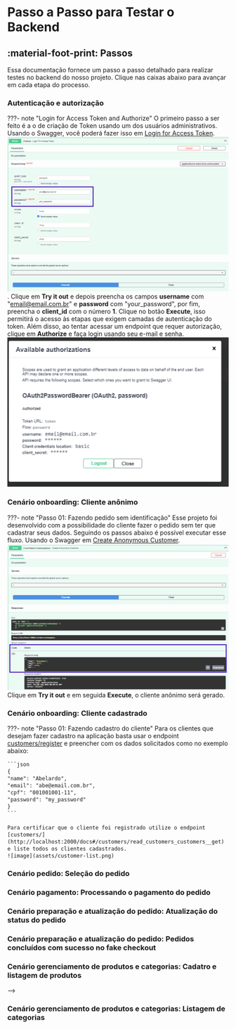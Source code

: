 # Passo a Passo para Testar o Backend

## :material-foot-print: Passos
Essa documentação fornece um passo a passo detalhado para realizar testes no backend do nosso projeto. Clique nas caixas abaixo para avançar em cada etapa do processo.

### Autenticação e autorização

???- note "Login for Access Token and Authorize"
    O primeiro passo a ser feito é a o de  criação de Token usando um dos usuários administrativos. 
    Usando o Swagger, você poderá fazer isso em 
    [Login for Access Token](http://localhost:2000/docs#/default/login_for_access_token_token_post).
    ![image](assets/token-token.png).
    Clique em **Try it out** e depois preencha os campos **username** com "email@email.com.br" e **password** com "your_password", por fim, preencha o **client_id** com
    o número **1**. Clique no botão **Execute**, isso permitirá o acesso às etapas que exigem camadas de autenticação do token.
    Além disso, ao tentar acessar um endpoint que requer autorização, clique em **Authorize** e faça login usando seu e-mail e senha.
    ![image](assets/access-token.png)
    

### Cenário onboarding: Cliente anônimo

???- note "Passo 01: Fazendo pedido sem identificação"
    Esse projeto foi desenvolvido com a possibilidade do cliente fazer o pedido sem ter que cadastrar seus dados. Seguindo os passos abaixo é possível executar esse fluxo.
    Usando o Swagger em 
    [Create Anonymous Customer](http://localhost:2000/docs#/customers/create_anonymous_customer_customers_anonymous_post).
    ![image](assets/customer-anon.png)
    Clique em **Try it out** e em seguida **Execute**, o cliente anônimo será gerado.

### Cenário onboarding: Cliente cadastrado

???- note "Passo 01: Fazendo cadastro do cliente"
    Para os clientes que desejam fazer cadastro na aplicação basta usar o endpoint [customers/register](http://localhost:2000/docs#/customers/register_customer_customers_register_post) e preencher com os dados solicitados como no exemplo abaixo:

    ```json
    {
    "name": "Abelardo",
    "email": "abe@email.com.br",
    "cpf": "001001001-11",
    "password": "my_password"
    }
    ```

    Para certificar que o cliente foi registrado utilize o endpoint [customers/](http://localhost:2000/docs#/customers/read_customers_customers__get) e liste todos os clientes cadastrados.
    ![image](assets/customer-list.png) 



### Cenário pedido: Seleção do pedido
<!-- TODO -->

<!-- 1. Criar pedido no endpoint orders
    2. Adicionar produtos ao pedido -->

### Cenário pagamento: Processando o pagamento do pedido
<!-- TODO -->
<!-- 3. Faz Pagamento (Fake Checkout) -->


### Cenário preparação e atualização do pedido: Atualização do status do pedido
<!-- TODO -->


### Cenário preparação e atualização do pedido: Pedidos concluídos com sucesso no fake checkout
<!-- TODO -->

<!-- Lista Pedidos que Tiveram Sucesso no Fake Checkout -->

### Cenário gerenciamento de produtos e categorias: Cadatro e listagem de produtos
<!-- TODO -->
<!--3. Fluxo de Cadastro de Produto
    1. Criar
    2. Editar
    3. Excluir --> -->

### Cenário gerenciamento de produtos e categorias: Listagem de categorias
<!-- TODO -->